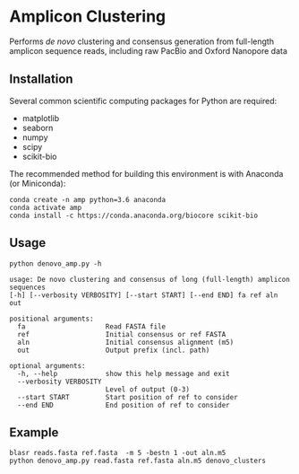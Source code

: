 Amplicon Clustering
===================

Performs *de novo* clustering and consensus generation from full-length amplicon sequence reads, including raw PacBio and Oxford Nanopore data


Installation
------------

Several common scientific computing packages for Python are required:

* matplotlib
* seaborn
* numpy
* scipy
* scikit-bio

The recommended method for building this environment is with Anaconda (or Miniconda):

    conda create -n amp python=3.6 anaconda
    conda activate amp
    conda install -c https://conda.anaconda.org/biocore scikit-bio


Usage
-----

    python denovo_amp.py -h

    usage: De novo clustering and consensus of long (full-length) amplicon sequences
    [-h] [--verbosity VERBOSITY] [--start START] [--end END] fa ref aln out

    positional arguments:
      fa                    Read FASTA file
      ref                   Initial consensus or ref FASTA
      aln                   Initial consensus alignment (m5)
      out                   Output prefix (incl. path)

    optional arguments:
      -h, --help            show this help message and exit
      --verbosity VERBOSITY
                            Level of output (0-3)
      --start START         Start position of ref to consider
      --end END             End position of ref to consider


Example
-------

    blasr reads.fasta ref.fasta  -m 5 -bestn 1 -out aln.m5
    python denovo_amp.py read.fasta ref.fasta aln.m5 denovo_clusters
